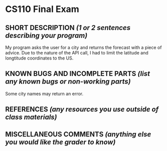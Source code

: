# CS110 Final Exam

## SHORT DESCRIPTION *(1 or 2 sentences describing your program)*
My program asks the user for a city and returns the forecast with a piece of advice. Due to the nature of the API call, I had to limit the 
latitude and longtitude coordinates to the US.

## KNOWN BUGS AND INCOMPLETE PARTS *(list any known bugs or non-working parts)*
Some city names may return an error.

## REFERENCES *(any resources you use outside of class materials)*

## MISCELLANEOUS COMMENTS *(anything else you would like the grader to know)*